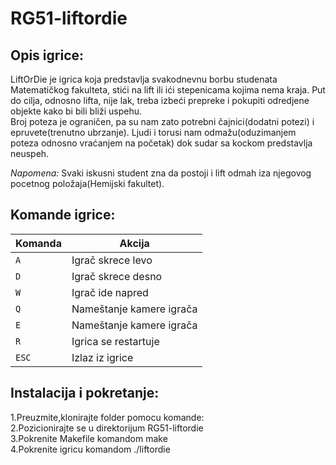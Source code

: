 # RG51-liftordie
## Opis igrice:
LiftOrDie je igrica koja predstavlja svakodnevnu borbu studenata Matematičkog fakulteta, stići na lift ili ići stepenicama kojima nema kraja. Put do cilja, odnosno lifta, nije lak,  treba izbeći prepreke i pokupiti odredjene objekte kako bi bili bliži uspehu.  
Broj poteza je ograničen, pa su nam zato potrebni čajnici(dodatni potezi) i epruvete(trenutno ubrzanje). Ljudi i torusi nam odmažu(oduzimanjem poteza odnosno vraćanjem na početak) dok sudar sa kockom predstavlja neuspeh.

<em>Napomena:</em> Svaki iskusni student zna da postoji i lift odmah iza njegovog pocetnog položaja(Hemijski fakultet).




## Komande igrice:
|Komanda   | Akcija  |
|---     |---|
| ``A``  |Igrač skrece levo   |
| ``D``  |Igrač skrece desno  |
| ``W``  |Igrač ide napred    |  
| ``Q``  |Nameštanje kamere igrača   |
| ``E``  |Nameštanje kamere igrača  |
| ``R``  |Igrica se restartuje   |
| ``ESC``|Izlaz iz igrice |




## Instalacija i pokretanje:
1.Preuzmite,klonirajte folder pomocu komande:  
2.Pozicionirajte se u direktorijum RG51-liftordie  
3.Pokrenite Makefile komandom make   
4.Pokrenite igricu komandom ./liftordie  
